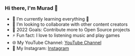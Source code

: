 ### Hi there, I'm Murad 👋


- 🌱 I’m currently learning everything 🤣
- 👯 I’m looking to collaborate with other content creators
- 🥅 2022 Goals: Contribute more to Open Source projects
- ⚡ Fun fact: I love to listening music and play games
- 🌐 My YouTube Channel: [YouTube Channel](https://www.youtube.com/channel/UCA0fHcc5fgGaxJ4URnb8INg)
- 💬 My Instagram: [Instagram](https://www.instagram.com/1_murod_1/)
